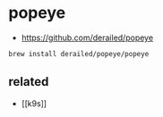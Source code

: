 # popeye

+ https://github.com/derailed/popeye

```sh
brew install derailed/popeye/popeye
```

## related
- [[k9s]]
